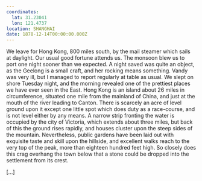 ```yaml
---
coordinates:
  lat: 31.23041
  lon: 121.4737
location: SHANGHAI
date: 1878-12-14T00:00:00.000Z
---
```


We leave for Hong Kong, 800 miles south, by the mail steamer which sails at daylight. Our usual good fortune attends us. The monsoon blew us to port one night sooner than we expected. A night saved was quite an object, as the Geelong is a small craft, and her rocking means something. Vandy was very ill, but I managed to report regularly at table as usual. We slept on shore Tuesday night, and the morning revealed one of the prettiest places we have ever seen in the East. Hong Kong is an island about 26 miles in circumference, situated one mile from the mainland of China, and just at the mouth of the river leading to Canton. There is scarcely an acre of level ground upon it except one little spot which does duty as a race-course, and is not level either by any means. A narrow strip fronting the water is occupied by the city of Victoria, which extends about three miles, but back of this the ground rises rapidly, and houses cluster upon the steep sides of the mountain. Nevertheless, public gardens have been laid out with exquisite taste and skill upon the hillside, and excellent walks reach to the very top of the peak, more than eighteen hundred feet high. So closely does this crag overhang the town below that a stone could be dropped into the settlement from its crest.

\[...\]
